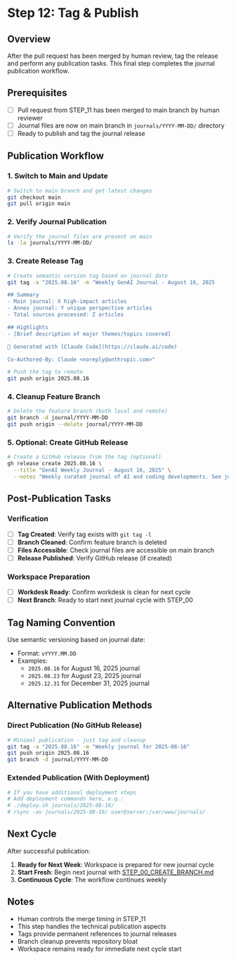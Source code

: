 # Step 12: Tag & Publish

## Overview
After the pull request has been merged by human review, tag the release and perform any publication tasks. This final step completes the journal publication workflow.

## Prerequisites
- [ ] Pull request from STEP_11 has been merged to main branch by human reviewer
- [ ] Journal files are now on main branch in `journals/YYYY-MM-DD/` directory
- [ ] Ready to publish and tag the journal release

## Publication Workflow

### 1. Switch to Main and Update
```bash
# Switch to main branch and get latest changes
git checkout main
git pull origin main
```

### 2. Verify Journal Publication
```bash
# Verify the journal files are present on main
ls -la journals/YYYY-MM-DD/
```

### 3. Create Release Tag
```bash
# Create semantic version tag based on journal date
git tag -a "2025.08.16" -m "Weekly GenAI Journal - August 16, 2025

## Summary
- Main journal: X high-impact articles
- Annex journal: Y unique perspective articles
- Total sources processed: Z articles

## Highlights
- [Brief description of major themes/topics covered]

🤖 Generated with [Claude Code](https://claude.ai/code)

Co-Authored-By: Claude <noreply@anthropic.com>"

# Push the tag to remote
git push origin 2025.08.16
```

### 4. Cleanup Feature Branch
```bash
# Delete the feature branch (both local and remote)
git branch -d journal/YYYY-MM-DD
git push origin --delete journal/YYYY-MM-DD
```

### 5. Optional: Create GitHub Release
```bash
# Create a GitHub release from the tag (optional)
gh release create 2025.08.16 \
  --title "GenAI Weekly Journal - August 16, 2025" \
  --notes "Weekly curated journal of AI and coding developments. See journals/2025-08-16/ for full content."
```

## Post-Publication Tasks

### Verification
- [ ] **Tag Created**: Verify tag exists with `git tag -l`
- [ ] **Branch Cleaned**: Confirm feature branch is deleted
- [ ] **Files Accessible**: Check journal files are accessible on main branch
- [ ] **Release Published**: Verify GitHub release (if created)

### Workspace Preparation
- [ ] **Workdesk Ready**: Confirm workdesk is clean for next cycle
- [ ] **Next Branch**: Ready to start next journal cycle with STEP_00

## Tag Naming Convention

Use semantic versioning based on journal date:
- Format: `vYYYY.MM.DD`
- Examples:
  - `2025.08.16` for August 16, 2025 journal
  - `2025.08.23` for August 23, 2025 journal
  - `2025.12.31` for December 31, 2025 journal

## Alternative Publication Methods

### Direct Publication (No GitHub Release)
```bash
# Minimal publication - just tag and cleanup
git tag -a "2025.08.16" -m "Weekly journal for 2025-08-16"
git push origin 2025.08.16
git branch -d journal/YYYY-MM-DD
```

### Extended Publication (With Deployment)
```bash
# If you have additional deployment steps
# Add deployment commands here, e.g.:
# ./deploy.sh journals/2025-08-16/
# rsync -av journals/2025-08-16/ user@server:/var/www/journals/
```

## Next Cycle

After successful publication:
1. **Ready for Next Week**: Workspace is prepared for new journal cycle
2. **Start Fresh**: Begin next journal with [STEP_00_CREATE_BRANCH.md](STEP_00_CREATE_BRANCH.md)
3. **Continuous Cycle**: The workflow continues weekly

## Notes
- Human controls the merge timing in STEP_11
- This step handles the technical publication aspects
- Tags provide permanent references to journal releases
- Branch cleanup prevents repository bloat
- Workspace remains ready for immediate next cycle start